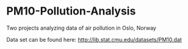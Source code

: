 # PM10-Pollution-Analysis
Two projects analyzing data of air pollution in Oslo, Norway

Data set can be found here: http://lib.stat.cmu.edu/datasets/PM10.dat
